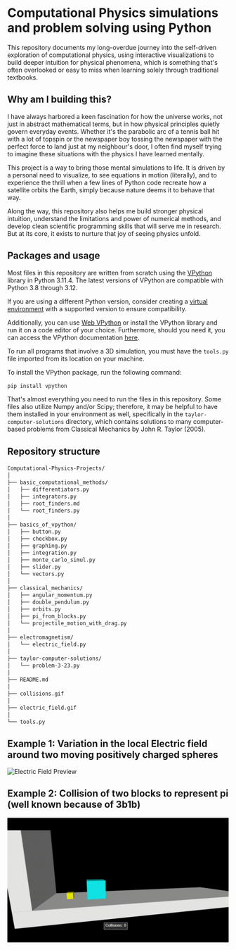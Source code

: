 # Computational Physics simulations and problem solving using Python
This repository documents my long-overdue journey into the self-driven exploration of computational physics, using interactive visualizations to build deeper intuition for physical phenomena, which is something that's often overlooked or easy to miss when learning solely through traditional textbooks.

## Why am I building this?
I have always harbored a keen fascination for how the universe works, not just in abstract mathematical terms, but in how physical principles quietly govern everyday events. Whether it's the parabolic arc of a tennis ball hit with a lot of topspin or the newspaper boy tossing the newspaper with the perfect force to land just at my neighbour's door, I often find myself trying to imagine these situations with the physics I have learned mentally.

This project is a way to bring those mental simulations to life. It is driven by a personal need to visualize, to see equations in motion (literally), and to experience the thrill when a few lines of Python code recreate how a satellite orbits the Earth, simply because nature deems it to behave that way.

Along the way, this repository also helps me build stronger physical intuition, understand the limitations and power of numerical methods, and develop clean scientific programming skills that will serve me in research. But at its core, it exists to nurture that joy of seeing physics unfold.

## Packages and usage
Most files in this repository are written from scratch using the [VPython](https://vpython.org/) library in Python 3.11.4. The latest versions of VPython are compatible with Python 3.8 through 3.12.

If you are using a different Python version, consider creating a [virtual environment](https://docs.python.org/3/library/venv.html) with a supported version to ensure compatibility.

Additionally, you can use [Web VPython](https://vpython.org/presentation2018/noinstall.html) or install the VPython library and run it on a code editor of your choice. Furthermore, should you need it, you can access the VPython documentation [here](https://glowscript.org/docs/VPythonDocs/index.html).

To run all programs that involve a 3D simulation, you must have the ```tools.py``` file imported from its location on your machine.

To install the VPython package, run the following command:
```bash
pip install vpython
```
That's almost everything you need to run the files in this repository. Some files also utilize Numpy and/or Scipy; therefore, it may be helpful to have them installed in your environment as well, specifically in the ```taylor-computer-solutions``` directory, which contains solutions to many computer-based problems from Classical Mechanics by John R. Taylor (2005).

## Repository structure
```
Computational-Physics-Projects/
│
├── basic_computational_methods/
│   ├── differentiators.py
│   ├── integrators.py
│   ├── root_finders.md
│   └── root_finders.py
│
├── basics_of_vpython/
│   ├── button.py
│   ├── checkbox.py
│   ├── graphing.py
│   ├── integration.py
│   ├── monte_carlo_simul.py
│   ├── slider.py
│   └── vectors.py
│
├── classical_mechanics/
│   ├── angular_momentum.py
│   ├── double_pendulum.py
│   ├── orbits.py
│   ├── pi_from_blocks.py
│   └── projectile_motion_with_drag.py
│
├── electromagnetism/
│   └── electric_field.py
│
├── taylor-computer-solutions/
│   └── problem-3-23.py
│
├── README.md
│
├── collisions.gif
│
├── electric_field.gif
│
└── tools.py
```


## Example 1: Variation in the local Electric field around two moving positively charged spheres
![Electric Field Preview](electric_field.gif)

## Example 2: Collision of two blocks to represent pi (well known because of 3b1b)
![Collisions preview](collisions.gif)
